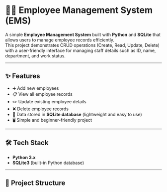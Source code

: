 # 🧑‍💼 Employee Management System (EMS)

A simple **Employee Management System** built with **Python** and **SQLite** that allows users to manage employee records efficiently.  
This project demonstrates CRUD operations (Create, Read, Update, Delete) with a user-friendly interface for managing staff details such as ID, name, department, and work status.

---

## ✨ Features

- ➕ Add new employees  
- 📋 View all employee records  
- ✏️ Update existing employee details  
- ❌ Delete employee records  
- 💾 Data stored in **SQLite database** (lightweight and easy to use)  
- 🖥️ Simple and beginner-friendly project  

---

## 🛠️ Tech Stack

- **Python 3.x**
- **SQLite3** (built-in Python database)

---

## 📂 Project Structure

